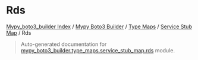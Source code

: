 # Rds

[Mypy_boto3_builder Index](../../../README.md#mypy_boto3_builder-index) / [Mypy Boto3 Builder](../../index.md#mypy-boto3-builder) / [Type Maps](../index.md#type-maps) / [Service Stub Map](./index.md#service-stub-map) / Rds

> Auto-generated documentation for [mypy_boto3_builder.type_maps.service_stub_map.rds](https://github.com/youtype/mypy_boto3_builder/blob/main/mypy_boto3_builder/type_maps/service_stub_map/rds.py) module.
